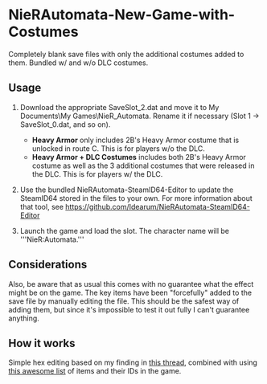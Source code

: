 # NieRAutomata-New-Game-with-Costumes
Completely blank save files with only the additional costumes added to them. Bundled w/ and w/o DLC costumes.

## Usage
1. Download the appropriate SaveSlot_2.dat and move it to My Documents\My Games\NieR_Automata. Rename it if necessary (Slot 1 -> SaveSlot_0.dat, and so on).

   * **Heavy Armor** only includes 2B's Heavy Armor costume that is unlocked in route C. This is for players w/o the DLC.
   * **Heavy Armor + DLC Costumes** includes both 2B's Heavy Armor costume as well as the 3 additional costumes that were released in the DLC. This is for players w/ the DLC.

2. Use the bundled NieRAutomata-SteamID64-Editor to update the SteamID64 stored in the files to your own. For more information about that tool, see https://github.com/Idearum/NieRAutomata-SteamID64-Editor

3. Launch the game and load the slot. The character name will be '''NieR:Automata.'''

## Considerations
Also, be aware that as usual this comes with no guarantee what the effect might be on the game. The key items have been "forcefully" added to the save file by manually editing the file. This should be the safest way of adding them, but since it's impossible to test it out fully I can't guarantee anything.

## How it works
Simple hex editing based on my finding in [this thread](https://steamcommunity.com/groups/nierMnM/discussions/2/135512305405612076/#c1700542332339366348), combined with using [this awesome list](https://docs.google.com/spreadsheets/d/1HQc9XkppRgNEFQ5zLgQW6BTqyFrPf2P6DxKz8x2S2oU/edit) of items and their IDs in the game.
